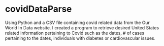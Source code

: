 # covidDataParse
Using Python and a CSV file containing covid related data from the Our World In Data website. I created a program to retrieve desired United States related information pertaining to Covid such as the dates, # of cases pertaining to the dates, individuals with diabetes or cardiovascular issues.

